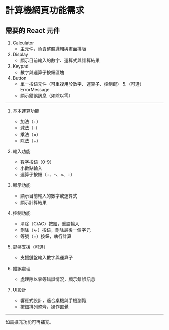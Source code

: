 # 計算機網頁功能需求

## 需要的 React 元件

1. Calculator
   - 主元件，負責整體邏輯與畫面排版
2. Display
   - 顯示目前輸入的數字、運算式與計算結果
3. Keypad
   - 數字與運算子按鈕區塊
4. Button
   - 單一按鈕元件（可重複用於數字、運算子、控制鍵）
5.（可選）ErrorMessage
   - 顯示錯誤訊息（如除以零）

---

1. 基本運算功能
   - 加法（+）
   - 減法（-）
   - 乘法（×）
   - 除法（÷）

2. 輸入功能
   - 數字按鈕（0-9）
   - 小數點輸入
   - 運算子按鈕（+、-、×、÷）
   
3. 顯示功能
   - 顯示目前輸入的數字或運算式
   - 顯示計算結果

4. 控制功能
   - 清除（C/AC）按鈕，重設輸入
   - 刪除（←）按鈕，刪除最後一個字元
   - 等號（=）按鈕，執行計算

5. 鍵盤支援（可選）
   - 支援鍵盤輸入數字與運算子

6. 錯誤處理
   - 處理除以零等錯誤情況，顯示錯誤訊息

7. UI設計
   - 響應式設計，適合桌機與手機瀏覽
   - 按鈕排列整齊，操作直覺

---
如需擴充功能可再補充。